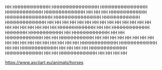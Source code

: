 HH               HHHHHHHHHHHH     HHHHHHHHHHHHHHH      HHHHHHHHHHHHHHH     HHHHHHHHHHHH  HHHHHHHHHHHHH   HH       HH
HH               HHHHHHHHHHHH     HHHHHHHHHHHHHHH      HHHHHHHHHHHHHHH     HHHHHHHHHHHH  HHHHHHHHHHHHH   HH       HH
HH               HH                     HH                    HH           HH            HH         HH   HH       HH
HH               HH                     HH                    HH           HH            HH      HH      HH       HH
HH               HHHHHHHHHHHH           HH                    HH           HHHHHHHHHHHH  HHHHHHH         HHHHHHHHHHH
HH               HHHHHHHHHHHH           HH                    HH           HHHHHHHHHHHH  HH     HH       HHHHHHHHHHH
HH               HH                     HH                    HH           HH            HH       HH     HH       HH
HH               HH                     HH                    HH           HH            HH        HH    HH       HH
HHHHHHHHHHHH     HHHHHHHHHHHH           HH                    HH           HHHHHHHHHHHH  HH         HH   HH       HH
HHHHHHHHHHHH     HHHHHHHHHHHH           HH                    HH           HHHHHHHHHHHH  HH          HH  HH       HH


https://www.asciiart.eu/animals/horses